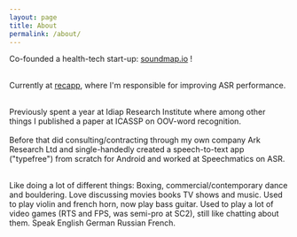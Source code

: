 ```yaml
---
layout: page
title: About
permalink: /about/
---
```


Co-founded a health-tech start-up: <a href="https://soundmap.io">soundmap.io</a> !<br><br>

Currently at <a href=https://recapp.ch/>recapp</a>, where I'm responsible for improving ASR performance.<br><br>

Previously spent a year at Idiap Research Institute where among other things I published a paper at ICASSP on OOV-word recognition.<br><br> Before that did consulting/contracting through my own company Ark Research Ltd and single-handedly created a speech-to-text app ("typefree") from scratch for Android and worked at Speechmatics on ASR.<br><br>

Like doing a lot of different things: Boxing, commercial/contemporary dance and bouldering. Love discussing movies books TV shows and music. Used to play violin and french horn, now play bass guitar. Used to play a lot of video games (RTS and FPS, was semi-pro at SC2), still like chatting about them. Speak English German Russian French.<br><br>

